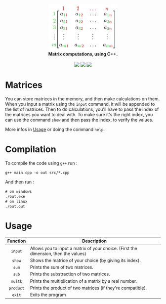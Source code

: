 <div align="center">
    <img src="./doc/header_image.png">
    <br/>
    <b>Matrix computations, using C++.</b>
    <br/>
    <br/>
    <img src="https://img.shields.io/github/license/fkS124/matrices.svg">
    <img src="https://img.shields.io/tokei/lines/github.com/fkS124/matrices">
    <img src="https://img.shields.io/github/repo-size/fkS124/matrices">
    <br/>
</div>

# Matrices

You can store matrices in the memory, and then make calculations on them. When you input a matrix using the `input` command, it will be appended to the list of matrices. Then to do calculations, you'll have to pass the index of the matrices you want to deal with. To make sure it's the right index, you can use the command `show` and then pass the index, to verify the values.

More infos in [Usage](https://github.com/fkS124/matrices#usage) or doing the command `help`.

# Compilation

To compile the code using `g++` run :
```shell
g++ main.cpp -o out src/*.cpp
```

And then run :
```shell
# on windows
./out.exe
# on linux
./out.out
```

# Usage

Function | Description
:-------:| -----------
`input`  | Allows you to input a matrix of your choice. (First the dimension, then the values)
`show`   | Shows the matrice of your choice (by giving its index).
`sum`    | Prints the sum of two matrices.
`sub`    | Prints the substraction of two matrices.
`multk`  | Prints the multiplication of a matrix by a real number.
`product`| Prints the product of two matrices (if they're compatible).
`exit`   | Exits the program
